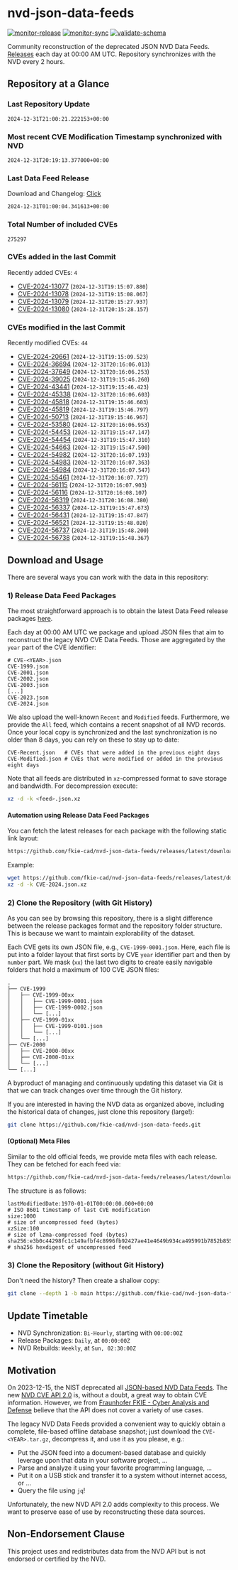 # nvd-json-data-feeds

[![monitor-release](https://github.com/fkie-cad/nvd-json-data-feeds/actions/workflows/monitor_release.yml/badge.svg)](https://github.com/fkie-cad/nvd-json-data-feeds/actions/workflows/monitor_release.yml)
[![monitor-sync](https://github.com/fkie-cad/nvd-json-data-feeds/actions/workflows/monitor_sync.yml/badge.svg)](https://github.com/fkie-cad/nvd-json-data-feeds/actions/workflows/monitor_sync.yml)
[![validate-schema](https://github.com/fkie-cad/nvd-json-data-feeds/actions/workflows/validate_schema.yml/badge.svg)](https://github.com/fkie-cad/nvd-json-data-feeds/actions/workflows/validate_schema.yml)

Community reconstruction of the deprecated JSON NVD Data Feeds.
[Releases](https://github.com/fkie-cad/nvd-json-data-feeds/releases/latest) each day at 00:00 AM UTC.
Repository synchronizes with the NVD every 2 hours.

## Repository at a Glance

### Last Repository Update

```plain
2024-12-31T21:00:21.222153+00:00
```

### Most recent CVE Modification Timestamp synchronized with NVD

```plain
2024-12-31T20:19:13.377000+00:00
```

### Last Data Feed Release

Download and Changelog: [Click](https://github.com/fkie-cad/nvd-json-data-feeds/releases/latest)

```plain
2024-12-31T01:00:04.341613+00:00
```

### Total Number of included CVEs

```plain
275297
```

### CVEs added in the last Commit

Recently added CVEs: `4`

- [CVE-2024-13077](CVE-2024/CVE-2024-130xx/CVE-2024-13077.json) (`2024-12-31T19:15:07.880`)
- [CVE-2024-13078](CVE-2024/CVE-2024-130xx/CVE-2024-13078.json) (`2024-12-31T19:15:08.067`)
- [CVE-2024-13079](CVE-2024/CVE-2024-130xx/CVE-2024-13079.json) (`2024-12-31T20:15:27.937`)
- [CVE-2024-13080](CVE-2024/CVE-2024-130xx/CVE-2024-13080.json) (`2024-12-31T20:15:28.157`)


### CVEs modified in the last Commit

Recently modified CVEs: `44`

- [CVE-2024-20661](CVE-2024/CVE-2024-206xx/CVE-2024-20661.json) (`2024-12-31T19:15:09.523`)
- [CVE-2024-36694](CVE-2024/CVE-2024-366xx/CVE-2024-36694.json) (`2024-12-31T20:16:06.013`)
- [CVE-2024-37649](CVE-2024/CVE-2024-376xx/CVE-2024-37649.json) (`2024-12-31T20:16:06.253`)
- [CVE-2024-39025](CVE-2024/CVE-2024-390xx/CVE-2024-39025.json) (`2024-12-31T19:15:46.260`)
- [CVE-2024-43441](CVE-2024/CVE-2024-434xx/CVE-2024-43441.json) (`2024-12-31T19:15:46.423`)
- [CVE-2024-45338](CVE-2024/CVE-2024-453xx/CVE-2024-45338.json) (`2024-12-31T20:16:06.603`)
- [CVE-2024-45818](CVE-2024/CVE-2024-458xx/CVE-2024-45818.json) (`2024-12-31T19:15:46.603`)
- [CVE-2024-45819](CVE-2024/CVE-2024-458xx/CVE-2024-45819.json) (`2024-12-31T19:15:46.797`)
- [CVE-2024-50713](CVE-2024/CVE-2024-507xx/CVE-2024-50713.json) (`2024-12-31T19:15:46.967`)
- [CVE-2024-53580](CVE-2024/CVE-2024-535xx/CVE-2024-53580.json) (`2024-12-31T20:16:06.953`)
- [CVE-2024-54453](CVE-2024/CVE-2024-544xx/CVE-2024-54453.json) (`2024-12-31T19:15:47.147`)
- [CVE-2024-54454](CVE-2024/CVE-2024-544xx/CVE-2024-54454.json) (`2024-12-31T19:15:47.310`)
- [CVE-2024-54663](CVE-2024/CVE-2024-546xx/CVE-2024-54663.json) (`2024-12-31T19:15:47.500`)
- [CVE-2024-54982](CVE-2024/CVE-2024-549xx/CVE-2024-54982.json) (`2024-12-31T20:16:07.193`)
- [CVE-2024-54983](CVE-2024/CVE-2024-549xx/CVE-2024-54983.json) (`2024-12-31T20:16:07.363`)
- [CVE-2024-54984](CVE-2024/CVE-2024-549xx/CVE-2024-54984.json) (`2024-12-31T20:16:07.547`)
- [CVE-2024-55461](CVE-2024/CVE-2024-554xx/CVE-2024-55461.json) (`2024-12-31T20:16:07.727`)
- [CVE-2024-56115](CVE-2024/CVE-2024-561xx/CVE-2024-56115.json) (`2024-12-31T20:16:07.903`)
- [CVE-2024-56116](CVE-2024/CVE-2024-561xx/CVE-2024-56116.json) (`2024-12-31T20:16:08.107`)
- [CVE-2024-56319](CVE-2024/CVE-2024-563xx/CVE-2024-56319.json) (`2024-12-31T20:16:08.380`)
- [CVE-2024-56337](CVE-2024/CVE-2024-563xx/CVE-2024-56337.json) (`2024-12-31T19:15:47.673`)
- [CVE-2024-56431](CVE-2024/CVE-2024-564xx/CVE-2024-56431.json) (`2024-12-31T19:15:47.847`)
- [CVE-2024-56521](CVE-2024/CVE-2024-565xx/CVE-2024-56521.json) (`2024-12-31T19:15:48.020`)
- [CVE-2024-56737](CVE-2024/CVE-2024-567xx/CVE-2024-56737.json) (`2024-12-31T19:15:48.200`)
- [CVE-2024-56738](CVE-2024/CVE-2024-567xx/CVE-2024-56738.json) (`2024-12-31T19:15:48.367`)


## Download and Usage

There are several ways you can work with the data in this repository:

### 1) Release Data Feed Packages

The most straightforward approach is to obtain the latest Data Feed release packages [here](https://github.com/fkie-cad/nvd-json-data-feeds/releases/latest).

Each day at 00:00 AM UTC we package and upload JSON files that aim to reconstruct the legacy NVD CVE Data Feeds.
Those are aggregated by the `year` part of the CVE identifier:

```
# CVE-<YEAR>.json
CVE-1999.json
CVE-2001.json
CVE-2002.json
CVE-2003.json
[...]
CVE-2023.json
CVE-2024.json
```

We also upload the well-known `Recent` and `Modified` feeds.
Furthermore, we provide the `All` feed, which contains a recent snapshot of all NVD records.
Once your local copy is synchronized and the last synchronization is no older than 8 days, you can rely on these to stay up to date:

```plain
CVE-Recent.json   # CVEs that were added in the previous eight days
CVE-Modified.json # CVEs that were modified or added in the previous eight days
```

Note that all feeds are distributed in `xz`-compressed format to save storage and bandwidth.
For decompression execute:

```sh
xz -d -k <feed>.json.xz
```

#### Automation using Release Data Feed Packages

You can fetch the latest releases for each package with the following static link layout:

```sh
https://github.com/fkie-cad/nvd-json-data-feeds/releases/latest/download/CVE-<YEAR>.json.xz
```

Example:

```sh
wget https://github.com/fkie-cad/nvd-json-data-feeds/releases/latest/download/CVE-2024.json.xz
xz -d -k CVE-2024.json.xz
```

### 2) Clone the Repository (with Git History)

As you can see by browsing this repository, there is a slight difference between the release packages format and the repository folder structure.
This is because we want to maintain explorability of the dataset.

Each CVE gets its own JSON file, e.g., `CVE-1999-0001.json`.
Here, each file is put into a folder layout that first sorts by CVE `year` identifier part and then by `number` part.
We mask (`xx`) the last two digits to create easily navigable folders that hold a maximum of 100 CVE JSON files:

```plain
.
├── CVE-1999
│   ├── CVE-1999-00xx
│   │   ├── CVE-1999-0001.json
│   │   ├── CVE-1999-0002.json
│   │   └── [...]
│   ├── CVE-1999-01xx
│   │   ├── CVE-1999-0101.json
│   │   └── [...]
│   └── [...]
├── CVE-2000
│   ├── CVE-2000-00xx
│   ├── CVE-2000-01xx
│   └── [...]
└── [...]
```

A byproduct of managing and continuously updating this dataset via Git is that we can track changes over time through the Git history.

If you are interested in having the NVD data as organized above, including the historical data of changes, just clone this repository (large!):

```sh
git clone https://github.com/fkie-cad/nvd-json-data-feeds.git
```

#### (Optional) Meta Files

Similar to the old official feeds, we provide meta files with each release. They can be fetched for each feed via:

```sh
https://github.com/fkie-cad/nvd-json-data-feeds/releases/latest/download/CVE-<YEAR>.meta
```

The structure is as follows:

```plain
lastModifiedDate:1970-01-01T00:00:00.000+00:00                          # ISO 8601 timestamp of last CVE modification
size:1000                                                               # size of uncompressed feed (bytes)
xzSize:100                                                              # size of lzma-compressed feed (bytes)
sha256:e3b0c44298fc1c149afbf4c8996fb92427ae41e4649b934ca495991b7852b855 # sha256 hexdigest of uncompressed feed
```

### 3) Clone the Repository (without Git History)

Don't need the history? Then create a shallow copy:

```sh
git clone --depth 1 -b main https://github.com/fkie-cad/nvd-json-data-feeds.git
```


## Update Timetable

* NVD Synchronization: `Bi-Hourly`, starting with `00:00:00Z`
* Release Packages: `Daily`, at `00:00:00Z`
* NVD Rebuilds: `Weekly`, at `Sun, 02:30:00Z`


## Motivation

On 2023-12-15, the NIST deprecated all [JSON-based NVD Data Feeds](https://nvd.nist.gov/vuln/data-feeds#divRetirementBanner-1).
The new [NVD CVE API 2.0](https://nvd.nist.gov/developers/vulnerabilities) is, without a doubt, a great way to obtain CVE information.
However, we from [Fraunhofer FKIE - Cyber Analysis and Defense](https://www.fkie.fraunhofer.de/en/departments/cad.html) believe that the API does not cover a variety of use cases.

The legacy NVD Data Feeds provided a convenient way to quickly obtain a complete, file-based offline database snapshot; just download the `CVE-<YEAR>.tar.gz`, decompress it, and use it as you please, e.g.:

- Put the JSON feed into a document-based database and quickly leverage upon that data in your software project, ...
- Parse and analyze it using your favorite programming language, ...
- Put it on a USB stick and transfer it to a system without internet access, or ...
- Query the file using `jq`!

Unfortunately, the new NVD API 2.0 adds complexity to this process.
We want to preserve ease of use by reconstructing these data sources.

## Non-Endorsement Clause

This project uses and redistributes data from the NVD API but is not endorsed or certified by the NVD.